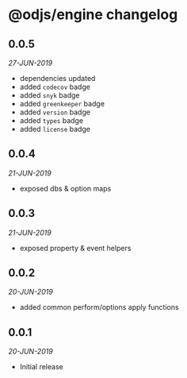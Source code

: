 # @odjs/engine changelog

## 0.0.5
*27-JUN-2019*

* dependencies updated
* added `codecov` badge
* added `snyk` badge
* added `greenkeeper` badge
* added `version` badge
* added `types` badge
* added `license` badge

## 0.0.4
*21-JUN-2019*

* exposed dbs & option maps

## 0.0.3
*21-JUN-2019*

* exposed property & event helpers

## 0.0.2
*20-JUN-2019*

* added common perform/options apply functions

## 0.0.1
*20-JUN-2019*

* Initial release
